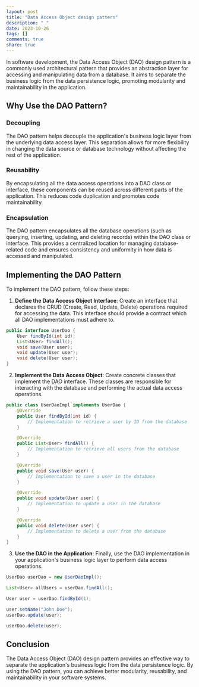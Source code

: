 ```yaml
---
layout: post
title: "Data Access Object design pattern"
description: " "
date: 2023-10-26
tags: []
comments: true
share: true
---
```


In software development, the Data Access Object (DAO) design pattern is a commonly used architectural pattern that provides an abstraction layer for accessing and manipulating data from a database. It aims to separate the business logic from the data persistence logic, promoting modularity and maintainability in the application.

## Why Use the DAO Pattern?

### Decoupling

The DAO pattern helps decouple the application's business logic layer from the underlying data access layer. This separation allows for more flexibility in changing the data source or database technology without affecting the rest of the application.

### Reusability

By encapsulating all the data access operations into a DAO class or interface, these components can be reused across different parts of the application. This reduces code duplication and promotes code maintainability.

### Encapsulation

The DAO pattern encapsulates all the database operations (such as querying, inserting, updating, and deleting records) within the DAO class or interface. This provides a centralized location for managing database-related code and ensures consistency and uniformity in how data is accessed and manipulated.

## Implementing the DAO Pattern

To implement the DAO pattern, follow these steps:

1. **Define the Data Access Object Interface**: Create an interface that declares the CRUD (Create, Read, Update, Delete) operations required for accessing the data. This interface should provide a contract which all DAO implementations must adhere to.

```java
public interface UserDao {
    User findById(int id);
    List<User> findAll();
    void save(User user);
    void update(User user);
    void delete(User user);
}
```

2. **Implement the Data Access Object**: Create concrete classes that implement the DAO interface. These classes are responsible for interacting with the database and performing the actual data access operations.

```java
public class UserDaoImpl implements UserDao {
    @Override
    public User findById(int id) {
        // Implementation to retrieve a user by ID from the database
    }

    @Override
    public List<User> findAll() {
        // Implementation to retrieve all users from the database
    }

    @Override
    public void save(User user) {
        // Implementation to save a user in the database
    }

    @Override
    public void update(User user) {
        // Implementation to update a user in the database
    }

    @Override
    public void delete(User user) {
        // Implementation to delete a user from the database
    }
}
```

3. **Use the DAO in the Application**: Finally, use the DAO implementation in your application's business logic layer to perform data access operations.

```java
UserDao userDao = new UserDaoImpl();

List<User> allUsers = userDao.findAll();

User user = userDao.findById(1);

user.setName("John Doe");
userDao.update(user);

userDao.delete(user);
```

## Conclusion

The Data Access Object (DAO) design pattern provides an effective way to separate the application's business logic from the data persistence logic. By using the DAO pattern, you can achieve better modularity, reusability, and maintainability in your software systems.